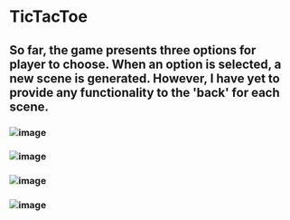 # TicTacToe

## So far, the game presents three options for player to choose. When an option is selected, a new scene is generated. However, I have yet to provide any functionality to the 'back' for each scene. 


### ![image](https://user-images.githubusercontent.com/58355275/215985104-91c2d070-be9b-410a-b5ec-324880301a3f.png)

### ![image](https://user-images.githubusercontent.com/58355275/215985296-dcd937a0-70a4-4a2d-a2fb-dd9f086ccd25.png)

### ![image](https://user-images.githubusercontent.com/58355275/215985688-7a2cbc6c-a0ab-4e62-820f-07960a16dd65.png)

### ![image](https://user-images.githubusercontent.com/58355275/215985831-436f99a4-5d9a-4757-9233-0d294e9b5c34.png)
